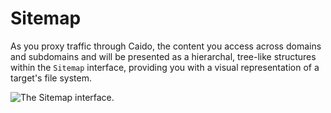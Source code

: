 # Sitemap

As you proxy traffic through Caido, the content you access across domains and subdomains and will be presented as a hierarchal, tree-like structures within the `Sitemap` interface, providing you with a visual representation of a target's file system.

<img alt="The Sitemap interface." src="/_images/sitemap_interface.png" center>
